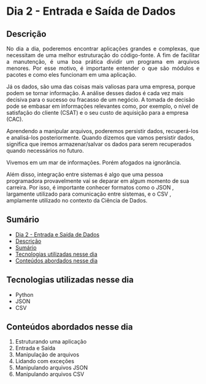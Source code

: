 # Dia 2 - Entrada e Saída de Dados

## Descrição
<p align="justify">
No dia a dia, poderemos encontrar aplicações grandes e complexas, que necessitam de uma melhor estruturação do código-fonte. A fim de facilitar a manutenção, é uma boa prática dividir um programa em arquivos menores. Por esse motivo, é importante entender o que são módulos e pacotes e como eles funcionam em uma aplicação.

Já os dados, são uma das coisas mais valiosas para uma empresa, porque podem se tornar informação. A análise desses dados é cada vez mais decisiva para o sucesso ou fracasso de um negócio. A tomada de decisão pode se embasar em informações relevantes como, por exemplo, o nível de satisfação do cliente (CSAT) e o seu custo de aquisição para a empresa (CAC).

Aprendendo a manipular arquivos, poderemos persistir dados, recuperá-los e analisá-los posteriormente. Quando dizemos que vamos persistir dados, significa que iremos armazenar/salvar os dados para serem recuperados quando necessários no futuro.

Vivemos em um mar de informações. Porém afogados na ignorância.

Além disso, integração entre sistemas é algo que uma pessoa programadora provavelmente vai se deparar em algum momento de sua carreira. Por isso, é importante conhecer formatos como o JSON , largamente utilizado para comunicação entre sistemas, e o CSV , amplamente utilizado no contexto da Ciência de Dados.
</p>

## Sumário
- [Dia 2 - Entrada e Saída de Dados](#dia-2---entrada-e-saída-de-dados)
- [Descrição](#descrição)
- [Sumário](#sumário)
- [Tecnologias utilizadas nesse dia](#tecnologias-utilizadas-nesse-dia)
- [Conteúdos abordados nesse dia](#conteúdos-abordados-nesse-dia)

## Tecnologias utilizadas nesse dia
- Python
- JSON
- CSV

## Conteúdos abordados nesse dia
1. Estruturando uma aplicação
2. Entrada e Saída
3. Manipulação de arquivos
4. Lidando com exceções
5. Manipulando arquivos JSON
6. Manipulando arquivos CSV
